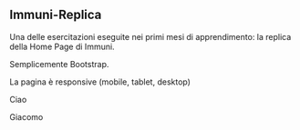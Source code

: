 Immuni-Replica
--------------

Una delle esercitazioni eseguite nei primi mesi di apprendimento: la replica della Home Page di Immuni.

Semplicemente Bootstrap.

La pagina è responsive (mobile, tablet, desktop)

Ciao

Giacomo
